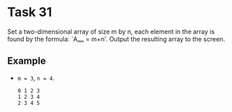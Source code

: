 # Task 31

Set a two-dimensional array of size m by n, each element in the array is found by
the formula: `Aₘₙ = m+n'. Output the resulting array to the screen.

## Example

- `m = 3`, `n = 4`.

  ```plain
  0 1 2 3
  1 2 3 4
  2 3 4 5
  ```
